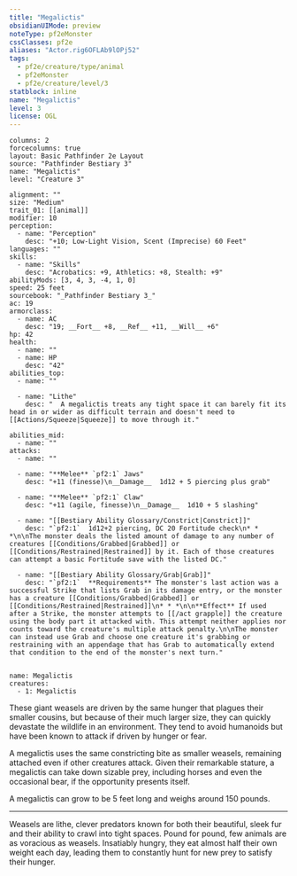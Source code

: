 ```yaml
---
title: "Megalictis"
obsidianUIMode: preview
noteType: pf2eMonster
cssClasses: pf2e
aliases: "Actor.rig6OFLAb9lOPj52" 
tags:
  - pf2e/creature/type/animal
  - pf2eMonster
  - pf2e/creature/level/3
statblock: inline
name: "Megalictis"
level: 3
license: OGL
---
```


```statblock
columns: 2
forcecolumns: true
layout: Basic Pathfinder 2e Layout
source: "Pathfinder Bestiary 3"
name: "Megalictis"
level: "Creature 3"

alignment: ""
size: "Medium"
trait_01: [[animal]]
modifier: 10
perception:
  - name: "Perception"
    desc: "+10; Low-Light Vision, Scent (Imprecise) 60 Feet"
languages: ""
skills:
  - name: "Skills"
    desc: "Acrobatics: +9, Athletics: +8, Stealth: +9"
abilityMods: [3, 4, 3, -4, 1, 0]
speed: 25 feet
sourcebook: "_Pathfinder Bestiary 3_"
ac: 19
armorclass:
  - name: AC
    desc: "19; __Fort__ +8, __Ref__ +11, __Will__ +6"
hp: 42
health:
  - name: ""
  - name: HP
    desc: "42"
abilities_top:
  - name: ""

  - name: "Lithe"
    desc: "  A megalictis treats any tight space it can barely fit its head in or wider as difficult terrain and doesn't need to [[Actions/Squeeze|Squeeze]] to move through it."

abilities_mid:
  - name: ""
attacks:
  - name: ""

  - name: "**Melee** `pf2:1` Jaws"
    desc: "+11 (finesse)\n__Damage__  1d12 + 5 piercing plus grab"

  - name: "**Melee** `pf2:1` Claw"
    desc: "+11 (agile, finesse)\n__Damage__  1d10 + 5 slashing"

  - name: "[[Bestiary Ability Glossary/Constrict|Constrict]]"
    desc: "`pf2:1`  1d12+2 piercing, DC 20 Fortitude check\n* * *\n\nThe monster deals the listed amount of damage to any number of creatures [[Conditions/Grabbed|Grabbed]] or [[Conditions/Restrained|Restrained]] by it. Each of those creatures can attempt a basic Fortitude save with the listed DC."

  - name: "[[Bestiary Ability Glossary/Grab|Grab]]"
    desc: "`pf2:1`  **Requirements** The monster's last action was a successful Strike that lists Grab in its damage entry, or the monster has a creature [[Conditions/Grabbed|Grabbed]] or [[Conditions/Restrained|Restrained]]\n* * *\n\n**Effect** If used after a Strike, the monster attempts to [[/act grapple]] the creature using the body part it attacked with. This attempt neither applies nor counts toward the creature's multiple attack penalty.\n\nThe monster can instead use Grab and choose one creature it's grabbing or restraining with an appendage that has Grab to automatically extend that condition to the end of the monster's next turn."
 
```

```encounter-table
name: Megalictis
creatures:
  - 1: Megalictis
```



These giant weasels are driven by the same hunger that plagues their smaller cousins, but because of their much larger size, they can quickly devastate the wildlife in an environment. They tend to avoid humanoids but have been known to attack if driven by hunger or fear.

A megalictis uses the same constricting bite as smaller weasels, remaining attached even if other creatures attack. Given their remarkable stature, a megalictis can take down sizable prey, including horses and even the occasional bear, if the opportunity presents itself.

A megalictis can grow to be 5 feet long and weighs around 150 pounds.

* * *

Weasels are lithe, clever predators known for both their beautiful, sleek fur and their ability to crawl into tight spaces. Pound for pound, few animals are as voracious as weasels. Insatiably hungry, they eat almost half their own weight each day, leading them to constantly hunt for new prey to satisfy their hunger.
